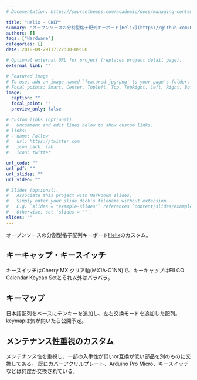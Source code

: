 ```yaml
---
# Documentation: https://sourcethemes.com/academic/docs/managing-content/

title: "Helix - CKEP"
summary: "オープンソースの分割型格子配列キーボード[Helix](https://github.com/MakotoKurauchi/helix)のカスタム。メンテナンス性重視で既にテセウスの船状態。"
authors: []
tags: ["Hardware"]
categories: []
date: 2018-09-29T17:22:00+09:00

# Optional external URL for project (replaces project detail page).
external_link: ""

# Featured image
# To use, add an image named `featured.jpg/png` to your page's folder.
# Focal points: Smart, Center, TopLeft, Top, TopRight, Left, Right, BottomLeft, Bottom, BottomRight.
image:
  caption: ""
  focal_point: ""
  preview_only: false

# Custom links (optional).
#   Uncomment and edit lines below to show custom links.
# links:
# - name: Follow
#   url: https://twitter.com
#   icon_pack: fab
#   icon: twitter

url_code: ""
url_pdf: ""
url_slides: ""
url_video: ""

# Slides (optional).
#   Associate this project with Markdown slides.
#   Simply enter your slide deck's filename without extension.
#   E.g. `slides = "example-slides"` references `content/slides/example-slides.md`.
#   Otherwise, set `slides = ""`.
slides: ""
---
```

オープンソースの分割型格子配列キーボード[Helix](https://github.com/MakotoKurauchi/helix)のカスタム。

## キーキャップ・キースイッチ
キースイッチはCherry MX クリア軸(MX1A-C1NN)で、キーキャップはFILCO Calendar Keycap Setとそれ以外はバラバラ。

## キーマップ
日本語配列をベースにテンキーを追加し、左右交換モードを追加した配列。keymapは気が向いたら公開予定。

## メンテナンス性重視のカスタム
メンテナンス性を重視し、一部の入手性が低いor互換が低い部品を別のものに交換してある。
既にカバーアクリルプレート、Arduino Pro Micro、キースイッチなどは何度か交換されている。